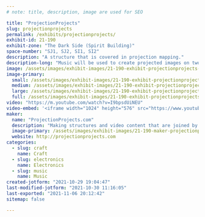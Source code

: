 ```yaml
---
# note: title, description, image are used for SEO

title: "ProjectionProjects"
slug: projectionprojects
permalink: /exhibits/projectionprojects/
exhibit-id: 21-190
exhibit-zone: "The Dark Side (Spirit Building)"
space-number: "SJ1, SJ2, SI1, SI2"
description: "A structure that is covered in projection mapping."
description-long: "Music will be used to create projected images on two pieces of scaffolding covered with miscellaneous shapes."
image: /assets/images/exhibit-images/21-190-exhibit-projectionprojects-5d289462-a649-48c8-bee3-e28335ce0e28-large.jpeg
image-primary: 
  small: /assets/images/exhibit-images/21-190-exhibit-projectionprojects-5d289462-a649-48c8-bee3-e28335ce0e28-small.jpeg
  medium: /assets/images/exhibit-images/21-190-exhibit-projectionprojects-5d289462-a649-48c8-bee3-e28335ce0e28-medium.jpeg
  large: /assets/images/exhibit-images/21-190-exhibit-projectionprojects-5d289462-a649-48c8-bee3-e28335ce0e28-large.jpeg
  full: /assets/images/exhibit-images/21-190-exhibit-projectionprojects-5d289462-a649-48c8-bee3-e28335ce0e28-full.jpeg
video: "https://m.youtube.com/watch?v=I9bpsdUiNEU"
video-embed: '<iframe width="1024" height="576" src="https://www.youtube.com/embed/I9bpsdUiNEU?feature=oembed" frameborder="0" allow="accelerometer; autoplay; clipboard-write; encrypted-media; gyroscope; picture-in-picture" allowfullscreen></iframe>'
maker: 
  name: "ProjectionProjects.com"
  description: "Making structures and video content that are joined by the craft of projection mapping."
  image-primary: /assets/images/exhibit-images/21-190-maker-projectionprojects-1fdee946-a7d6-47b5-ae1c-ccd52d99ca53-medium.jpeg
  website: http://projectionprojects.com
categories: 
  - slug: craft
    name: Craft
  - slug: electronics
    name: Electronics
  - slug: music
    name: Music
created-jotform: "2021-10-29 19:04:47"
last-modified-jotform: "2021-10-30 11:16:05"
last-exported: "2021-11-06 20:12:42"
sitemap: false

---
```


